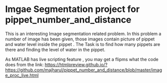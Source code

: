 # Imgae Segmentation project for pippet_number_and_distance
This is an interesting Image segmentation related problem. In this problem a number of image has been given, those images contain picture of pippet and water level inside the pippet . The Task is to find how many pippets are there and finding the level of water in the pippet.

As MATLAB has live scripting feature , you may get a flipms what the code does from the link:
https://htmlpreview.github.io/?https://github.com/majharul/pippet_number_and_distance/blob/master/image_proc_live.html
